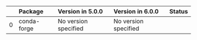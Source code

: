 <!-- markdown-link-check-disable -->

|    | Package     | Version in 5.0.0     | Version in 6.0.0     | Status   |
|---:|:------------|:---------------------|:---------------------|:---------|
|  0 | conda-forge | No version specified | No version specified |          |